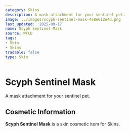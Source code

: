 ```yaml
---
category: Skins
description: A mask attachment for your sentinel pet.
image: ../images/scyph-sentinel-mask-4e8e612e4d.png
last_updated: '2025-09-17'
name: Scyph Sentinel Mask
source: WFCD
tags:
- Skin
- Skins
tradable: false
type: Skin
---
```


# Scyph Sentinel Mask

A mask attachment for your sentinel pet.

## Cosmetic Information

**Scyph Sentinel Mask** is a skin cosmetic item for Skins.

